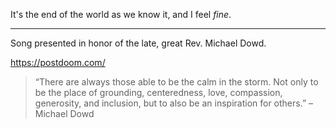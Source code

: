 It's the end of the world as we know it, and I feel _fine_.

---

Song presented in honor of the late, great Rev. Michael Dowd.

https://postdoom.com/

>  “There are always those able to be the calm in the storm. Not only to be the place of grounding, centeredness, love, compassion, generosity, and inclusion, but to also be an inspiration for others.” – Michael Dowd
